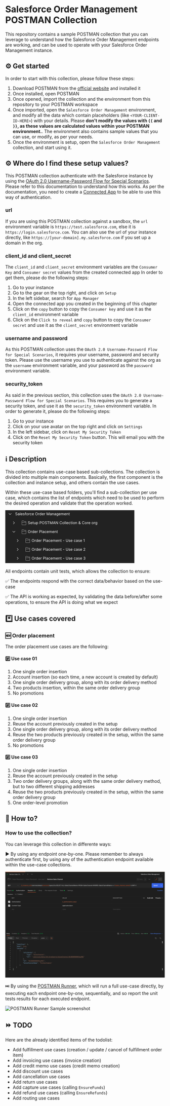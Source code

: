 # Salesforce Order Management POSTMAN Collection

This repository contains a sample POSTMAN collection that you can leverage to understand how the Salesforce Order Management endpoints are working, and can be used to operate with your Salesforce Order Management instance.

## :gear: Get started

In order to start with this collection, please follow these steps:

1. Download POSTMAN from the [official website](https://www.postman.com/downloads/) and installed it
2. Once installed, open POSTMAN
3. Once opened, import the collection and the environment from this repository to your POSTMAN workspace
4. Once imported, open the `Salesforce Order Management` environment, and modify all the data which contain placeholders (like `<YOUR-CLIENT-ID-HERE>`) with your details. Please **don't modify the values with `{{` and `}}`, as these values are calculated values within your POSTMAN environment.**. The environment also contains sample values that you can use, or modify, as per your needs.
5. Once the environment is setup, open the `Salesforce Order Management` collection, and start using it.

## :gear: Where do I find these setup values?

This POSTMAN collection authenticate with the Salesforce instance by using the [OAuth 2.0 Username-Password Flow for Special Scenarios](https://help.salesforce.com/s/articleView?id=sf.remoteaccess_oauth_username_password_flow.htm&type=5). Please refer to this documentation to understand how this works.
As per the documentation, you need to create a [Connected App](https://developer.salesforce.com/docs/atlas.en-us.api_rest.meta/api_rest/intro_oauth_and_connected_apps.htm) to be able to use this way of authentication.

### url

If you are using this POSTMAN collection against a sandbox, the `url` environment variable is `https://test.salesforce.com`, else it is `https://login.salesforce.com`. You can also use the url of your instance directly, like `https://[your-domain].my.salesforce.com` if you set up a domain in the org.

### client_id and client_secret

The `client_id` and `client_secret` environment variables are the `Consumer Key` and `Consumer secret` values from the created connected app
In order to get them, please do the following steps:
1. Go to your instance
2. Go to the gear on the top right, and click on `Setup`
3. In the left sidebar, search for `App Manager`
4. Open the connected app you created in the beginning of this chapter
5. Click on the `copy` button to copy the `Consumer key` and use it as the `client_id` environment variable
5. Click on the `Click to reveal` and `copy` button to copy the `Consumer secret` and use it as the `client_secret` environment variable

### username and password

As this POSTMAN collection uses the `OAuth 2.0 Username-Password Flow for Special Scenarios`, it requires your username, password and security token.
Please use the username you use to authenticate against the org as the `username` environment variable, and your password as the `password` environment variable.

### security_token

As said in the previous section, this collection uses the `OAuth 2.0 Username-Password Flow for Special Scenarios`. This requires you to generate a security token, and use it as the `security_token` environment variable.
In order to generate it, please do the following steps:
1. Go to your instance
2. Click on your use avatar on the top right and click on `Settings`
3. In the left sidebar, click on `Reset My Security Token`
4. Click on the `Reset My Security Token` button. This will email you with the security token

## :information_source: Description

This collection contains use-case based sub-collections. The collection is divided into multiple main components. Basically, the first component is the collection and instance setup, and others contain the use cases.

Within these use-case based folders, you'll find a sub-collection per use case, which contains the list of endpoints which need to be used to perform the desired operation and validate that the operation worked.

![POSTMAN Collections screenshot](imgs/POSTMAN-Collection-Overview.png "POSTMAN Collections screenshot")

All endpoints contain unit tests, which allows the collection to ensure:

:white_check_mark: The endpoints respond with the correct data/behavior based on the use-case

:white_check_mark: The API is working as expected, by validating the data before/after some operations, to ensure the API is doing what we expect

## :asterisk: Use cases covered

### :new: Order placement

The order placement use cases are the following:

#### :hash: Use case 01

1. One single order insertion
2. Account insertion (so each time, a new account is created by default)
3. One single order delivery group, along with its order delivery method
4. Two products insertion, within the same order delivery group
5. No promotions

#### :hash: Use case 02

1. One single order insertion
2. Reuse the account previously created in the setup
3. One single order delivery group, along with its order delivery method
4. Reuse the two products previously created in the setup, within the same order delivery group
5. No promotions

#### :hash: Use case 03

1. One single order insertion
2. Reuse the account previously created in the setup
3. Two order delivery groups, along with the same order delivery method, but to two different shipping addresses
4. Reuse the two products previously created in the setup, within the same order delivery group
5. One order-level promotion

## :rocket: How to?

### How to use the collection?

You can leverage this collection in differente ways:

:arrow_forward: By using any endpoint one-by-one. Please remember to always authenticate first, by using any of the authentication endpoint available within the use-case collections.

![POSTMAN One Endpoint Sample screenshot](imgs/POSTMAN-Sample.png "POSTMAN One Endpoint Sample screenshot")

:next_track_button: By using the [POSTMAN Runner](https://learning.postman.com/docs/running-collections/intro-to-collection-runs), which will run a full use-case directly, by executing each endpoint one-by-one, sequentially, and so report the unit tests results for each executed endpoint.

![POSTMAN Runner Sample screenshot](imgs/POSTMAN-Runner-Sample.gif "POSTMAN Runner Sample screenshot")

## :fast_forward: TODO

Here are the already identified items of the todolist:

- Add fulfillment use cases (creation / update / cancel of fulfillment order item)
- Add invoicing use cases (invoice creation)
- Add credit memo use cases (credit memo creation)
- Add discount use cases
- Add cancellation use cases
- Add return use cases
- Add capture use cases (calling `EnsureFunds`)
- Add refund use cases (calling `EnsureRefunds`)
- Add routing use cases